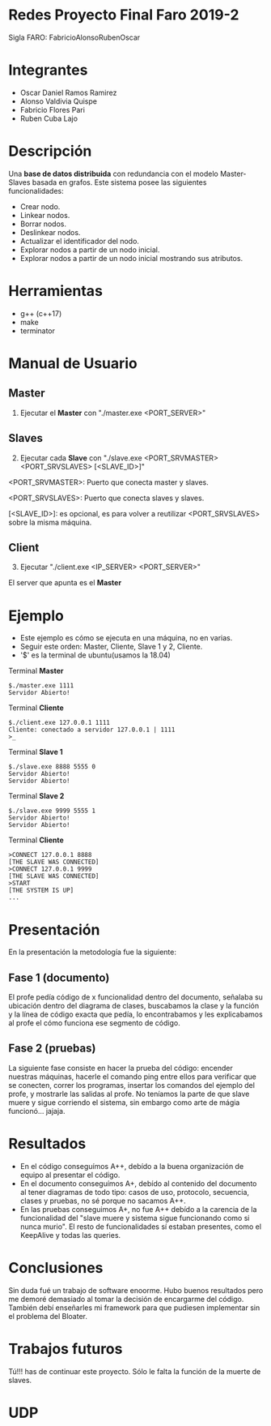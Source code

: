 # Redes Proyecto Final Faro 2019-2
Sigla FARO: FabricioAlonsoRubenOscar
# Integrantes
* Oscar Daniel Ramos Ramirez
* Alonso Valdivia Quispe
* Fabricio Flores Pari
* Ruben Cuba Lajo


# Descripción
Una **base de datos distribuida** con redundancia con el modelo Master-Slaves basada en grafos.
Este sistema posee las siguientes funcionalidades:
*	Crear nodo.
*	Linkear nodos.
*	Borrar nodos.
*	Deslinkear nodos.
*	Actualizar el identificador del nodo.
*	Explorar nodos a partir de un nodo inicial.
*	Explorar nodos a partir de un nodo inicial mostrando sus atributos.

# Herramientas
* g++ (c++17)
* make
* terminator

# Manual de Usuario
## Master
1. Ejecutar el **Master** con "./master.exe <PORT_SERVER>"

## Slaves
2. Ejecutar cada **Slave** con "./slave.exe <PORT_SRVMASTER> <PORT_SRVSLAVES> [<SLAVE_ID>]"

<PORT_SRVMASTER>: Puerto que conecta master y slaves.

<PORT_SRVSLAVES>: Puerto que conecta slaves y slaves.

[<SLAVE_ID>]: es opcional, es para volver a reutilizar <PORT_SRVSLAVES> sobre la misma máquina.

## Client
3. Ejecutar "./client.exe <IP_SERVER> <PORT_SERVER>"

El server que apunta es el **Master**

# Ejemplo
* Este ejemplo es cómo se ejecuta en una máquina, no en varias.
* Seguir este orden: Master, Cliente, Slave 1 y 2, Cliente.
* '$' es la terminal de ubuntu(usamos la 18.04)

Terminal **Master**
```
$./master.exe 1111
Servidor Abierto!
```

Terminal **Cliente**
```
$./client.exe 127.0.0.1 1111
Cliente: conectado a servidor 127.0.0.1 | 1111
>_
```

Terminal **Slave 1**
```
$./slave.exe 8888 5555 0
Servidor Abierto!
Servidor Abierto!
```

Terminal **Slave 2**
```
$./slave.exe 9999 5555 1
Servidor Abierto!
Servidor Abierto!
```

Terminal **Cliente**
```
>CONNECT 127.0.0.1 8888
[THE SLAVE WAS CONNECTED]
>CONNECT 127.0.0.1 9999
[THE SLAVE WAS CONNECTED]
>START
[THE SYSTEM IS UP]
...
```

# Presentación
En la presentación la metodología fue la siguiente: 

## Fase 1 (documento)
El profe pedía código de x funcionalidad dentro del documento, señalaba su ubicación dentro del diagrama de clases, buscabamos la clase y la función y la línea de código exacta que pedía, lo encontrabamos y les explicabamos al profe el cómo funciona ese segmento de código.

## Fase 2 (pruebas)
La siguiente fase consiste en hacer la prueba del código: encender nuestras máquinas, hacerle el comando ping entre ellos para verificar que se conecten, correr los programas, insertar los comandos del ejemplo del profe, y mostrarle las salidas al profe. No teníamos la parte de que slave muere y sigue corriendo el sistema, sin embargo como arte de mágia funcionó... jajaja.

# Resultados
* En el código conseguímos A++, debído a la buena organización de equipo al presentar el código. 
* En el documento conseguímos A+, debído al contenido del documento al tener diagramas de todo tipo: casos de uso, protocolo, secuencia, clases y pruebas, no sé porque no sacamos A++.
* En las pruebas conseguimos A+, no fue A++ debído a la carencia de la funcionalidad del "slave muere y sistema sigue funcionando como si nunca murio". El resto de funcionalidades sí estaban presentes, como el KeepAlive y todas las queries.

# Conclusiones
Sin duda fué un trabajo de software enoorme. Hubo buenos resultados pero me demoré demasiado al tomar la decisión de encargarme del código. También debí enseñarles mi framework para que pudiesen implementar sin el problema del Bloater. 

# Trabajos futuros
Tú!!! has de continuar este proyecto. Sólo le falta la función de la muerte de slaves.
# UDP
